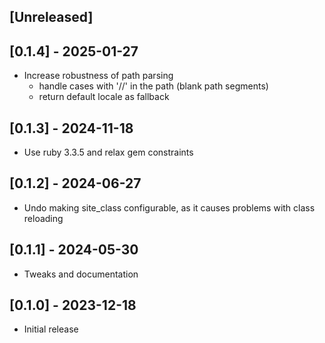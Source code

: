 ## [Unreleased]

## [0.1.4] - 2025-01-27

- Increase robustness of path parsing
  - handle cases with '//' in the path (blank path segments)
  - return default locale as fallback

## [0.1.3] - 2024-11-18

- Use ruby 3.3.5 and relax gem constraints

## [0.1.2] - 2024-06-27

- Undo making site_class configurable, as it causes problems with
  class reloading

## [0.1.1] - 2024-05-30

- Tweaks and documentation

## [0.1.0] - 2023-12-18

- Initial release

